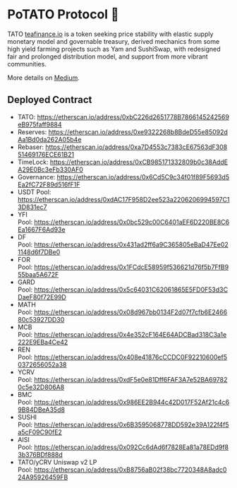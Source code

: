 # PoTATO Protocol 🥔
TATO [teafinance.io](https://teafinance.io) is a token seeking price stability with elastic supply monetary model and governable treasury, derived mechanics from some high yield farming projects such as Yam and SushiSwap, with redesigned fair and prolonged distribution model, and support from more vibrant communities.

More details on [Medium](https://medium.com/@teafarmer_alex/announcing-tato-finance-6dccb71b8912?sk:bf7f34f5b809accba2390a54824b0171).

## Deployed Contract
* TATO: https://etherscan.io/address/0xbC226d2651778B7866145242569eB975faff9884 
* Reserves: https://etherscan.io/address/0xe9322268b8BdeD55e85092dAa1Bd0da262A05b4e 
* Rebaser: https://etherscan.io/address/0xa7D4553c7383cE67563dF30851469176ECE61B21 
* TimeLock: https://etherscan.io/address/0xCB985171332809b0c38AddEA29E0Bc3eFb330AF0 
* Governance: https://etherscan.io/address/0x6Cd5C9c34f01f89F5693d5Ea2fC72F89d516fF1F 
* USDT Pool: https://etherscan.io/address/0xdAC17F958D2ee523a2206206994597C13D831ec7
* YFI Pool: https://etherscan.io/address/0x0bc529c00C6401aEF6D220BE8C6Ea1667F6Ad93e 
* DF Pool: https://etherscan.io/address/0x431ad2ff6a9C365805eBaD47Ee021148d6f7DBe0 
* FOR Pool: https://etherscan.io/address/0x1FCdcE58959f536621d76f5b7FfB955baa5A672F 
* GARD Pool: https://etherscan.io/address/0x5c64031C62061865E5FD0F53d3CDaeF80f72E99D 
* MATH Pool: https://etherscan.io/address/0x08d967bb0134F2d07f7cfb6E246680c53927DD30 
* MCB Pool: https://etherscan.io/address/0x4e352cF164E64ADCBad318C3a1e222E9EBa4Ce42 
* REN Pool: https://etherscan.io/address/0x408e41876cCCDC0F92210600ef50372656052a38 
* YCRV Pool: https://etherscan.io/address/0xdF5e0e81Dff6FAF3A7e52BA697820c5e32D806A8 
* BMC Pool: https://etherscan.io/address/0x986EE2B944c42D017F52Af21c4c69B84DBeA35d8 
* SUSHI Pool: https://etherscan.io/address/0x6B3595068778DD592e39A122f4f5a5cF09C90fE2 
* AISI Pool: https://etherscan.io/address/0x092Cc6dAd6f7828Ea81a78EDd9f83b376BDf888d 
* TATO/yCRV Uniswap v2 LP Pool: https://etherscan.io/address/0xB8756aB02f38bc7720348A8adc024A95926459FB